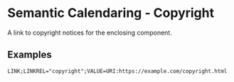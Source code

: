 # Semantic Calendaring - Copyright

A link to copyright notices for the enclosing component.

## Examples

    LINK;LINKREL="copyright";VALUE=URI:https://example.com/copyright.html
